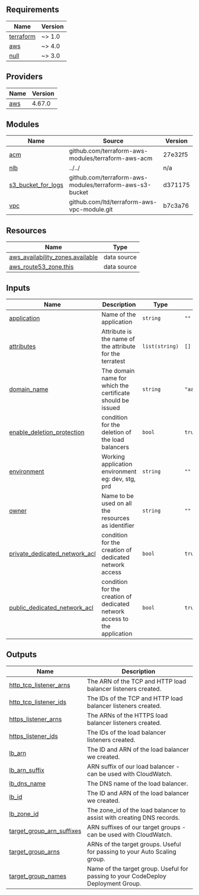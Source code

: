 <!-- BEGIN_TF_DOCS -->
## Requirements

| Name | Version |
|------|---------|
| <a name="requirement_terraform"></a> [terraform](#requirement\_terraform) | ~> 1.0 |
| <a name="requirement_aws"></a> [aws](#requirement\_aws) | ~> 4.0 |
| <a name="requirement_null"></a> [null](#requirement\_null) | ~> 3.0 |

## Providers

| Name | Version |
|------|---------|
| <a name="provider_aws"></a> [aws](#provider\_aws) | 4.67.0 |

## Modules

| Name | Source | Version |
|------|--------|---------|
| <a name="module_acm"></a> [acm](#module\_acm) | github.com/terraform-aws-modules/terraform-aws-acm | 27e32f5 |
| <a name="module_nlb"></a> [nlb](#module\_nlb) | ../../ | n/a |
| <a name="module_s3_bucket_for_logs"></a> [s3\_bucket\_for\_logs](#module\_s3\_bucket\_for\_logs) | github.com/terraform-aws-modules/terraform-aws-s3-bucket | d371175 |
| <a name="module_vpc"></a> [vpc](#module\_vpc) | github.com/ltd/terraform-aws-vpc-module.git | b7c3a76 |

## Resources

| Name | Type |
|------|------|
| [aws_availability_zones.available](https://registry.terraform.io/providers/hashicorp/aws/latest/docs/data-sources/availability_zones) | data source |
| [aws_route53_zone.this](https://registry.terraform.io/providers/hashicorp/aws/latest/docs/data-sources/route53_zone) | data source |

## Inputs

| Name | Description | Type | Default | Required |
|------|-------------|------|---------|:--------:|
| <a name="input_application"></a> [application](#input\_application) | Name of the application | `string` | `""` | no |
| <a name="input_attributes"></a> [attributes](#input\_attributes) | Attribute is the name of the attribute for the terratest | `list(string)` | `[]` | no |
| <a name="input_domain_name"></a> [domain\_name](#input\_domain\_name) | The domain name for which the certificate should be issued | `string` | `"aawajai.com"` | no |
| <a name="input_enable_deletion_protection"></a> [enable\_deletion\_protection](#input\_enable\_deletion\_protection) | condition for the deletion of the load balancers | `bool` | `true` | no |
| <a name="input_environment"></a> [environment](#input\_environment) | Working application environment eg: dev, stg, prd | `string` | `""` | no |
| <a name="input_owner"></a> [owner](#input\_owner) | Name to be used on all the resources as identifier | `string` | `""` | no |
| <a name="input_private_dedicated_network_acl"></a> [private\_dedicated\_network\_acl](#input\_private\_dedicated\_network\_acl) | condition for the creation of dedicated network access | `bool` | `true` | no |
| <a name="input_public_dedicated_network_acl"></a> [public\_dedicated\_network\_acl](#input\_public\_dedicated\_network\_acl) | condition for the creation of dedicated network access to the application | `bool` | `true` | no |

## Outputs

| Name | Description |
|------|-------------|
| <a name="output_http_tcp_listener_arns"></a> [http\_tcp\_listener\_arns](#output\_http\_tcp\_listener\_arns) | The ARN of the TCP and HTTP load balancer listeners created. |
| <a name="output_http_tcp_listener_ids"></a> [http\_tcp\_listener\_ids](#output\_http\_tcp\_listener\_ids) | The IDs of the TCP and HTTP load balancer listeners created. |
| <a name="output_https_listener_arns"></a> [https\_listener\_arns](#output\_https\_listener\_arns) | The ARNs of the HTTPS load balancer listeners created. |
| <a name="output_https_listener_ids"></a> [https\_listener\_ids](#output\_https\_listener\_ids) | The IDs of the load balancer listeners created. |
| <a name="output_lb_arn"></a> [lb\_arn](#output\_lb\_arn) | The ID and ARN of the load balancer we created. |
| <a name="output_lb_arn_suffix"></a> [lb\_arn\_suffix](#output\_lb\_arn\_suffix) | ARN suffix of our load balancer - can be used with CloudWatch. |
| <a name="output_lb_dns_name"></a> [lb\_dns\_name](#output\_lb\_dns\_name) | The DNS name of the load balancer. |
| <a name="output_lb_id"></a> [lb\_id](#output\_lb\_id) | The ID and ARN of the load balancer we created. |
| <a name="output_lb_zone_id"></a> [lb\_zone\_id](#output\_lb\_zone\_id) | The zone\_id of the load balancer to assist with creating DNS records. |
| <a name="output_target_group_arn_suffixes"></a> [target\_group\_arn\_suffixes](#output\_target\_group\_arn\_suffixes) | ARN suffixes of our target groups - can be used with CloudWatch. |
| <a name="output_target_group_arns"></a> [target\_group\_arns](#output\_target\_group\_arns) | ARNs of the target groups. Useful for passing to your Auto Scaling group. |
| <a name="output_target_group_names"></a> [target\_group\_names](#output\_target\_group\_names) | Name of the target group. Useful for passing to your CodeDeploy Deployment Group. |
<!-- END_TF_DOCS -->
